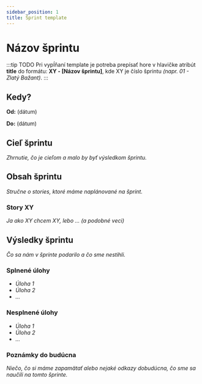 ```yaml
---
sidebar_position: 1
title: Šprint template
---
```


# Názov šprintu

:::tip TODO
Pri vypĺňaní template je potreba prepísať hore v hlavičke atribút **title** do formátu: **XY - [Názov šprintu]**, kde XY je číslo šprintu _(napr. 01 - Zlatý Bažant)_.
:::

## Kedy?

**Od:** (dátum)

**Do:** (dátum)

## Cieľ šprintu

_Zhrnutie, čo je cieľom a malo by byť výsledkom šprintu._

## Obsah šprintu

_Stručne o stories, ktoré máme naplánované na šprint._

### Story XY

_Ja ako XY chcem XY, lebo ..._
_(a podobné veci)_

## Výsledky šprintu

_Čo sa nám v šprinte podarilo a čo sme nestihli._

### Splnené úlohy

- _Úloha 1_
- _Úloha 2_
- _..._

### Nesplnené úlohy

- _Úloha 1_
- _Úloha 2_
- _..._

### Poznámky do budúcna

_Niečo, čo si máme zapamätať alebo nejaké odkazy dobudúcna, čo sme sa naučili na tomto šprinte._
